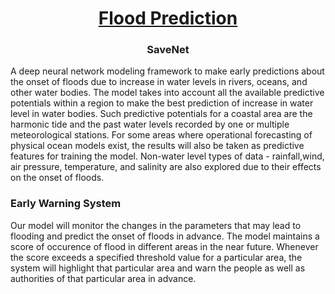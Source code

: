 <h1 align="center"><u>  Flood Prediction </u></h1>
<h3 align="center"> SaveNet </h3>

A deep neural network modeling framework to make early predictions about the onset of floods due to increase in water levels in rivers, oceans, and other water bodies. The model takes into account all the available predictive potentials within a region to make the best prediction of increase in water level in water bodies. Such predictive potentials for a coastal area are the harmonic tide and the past water levels recorded by one or multiple meteorological stations. For some areas where operational forecasting of physical ocean models exist, the results will also be taken as predictive features for training the model. Non-water level types of data - rainfall,wind, air pressure, temperature, and salinity are also explored due to their effects on the onset of floods.

<h3> Early Warning System</h3>
Our model will monitor the changes in the parameters that may lead to flooding and predict the onset of floods in advance. The model maintains a score of occurence of flood in different areas in the near future. Whenever the score exceeds a specified threshold value for a particular area, the system will highlight that particular area and warn the people as well as authorities  of that particular area in advance.
